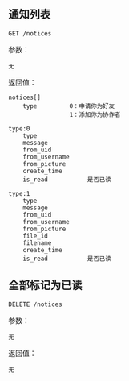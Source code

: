 ## 通知列表
	
	GET /notices
	
参数：

	无
	
返回值：
    
	notices[]
        type         0：申请你为好友
                     1：添加你为协作者
        
	type:0
	    type
	    message
	    from_uid
	    from_username
	    from_picture
	    create_time
	    is_read           是否已读
	    
    type:1
        type
        message
        from_uid
        from_username
        from_picture
        file_id
        filename
        create_time
        is_read           是否已读

## 全部标记为已读

	DELETE /notices
	
参数：

	无
	
返回值：

    无
	
		
